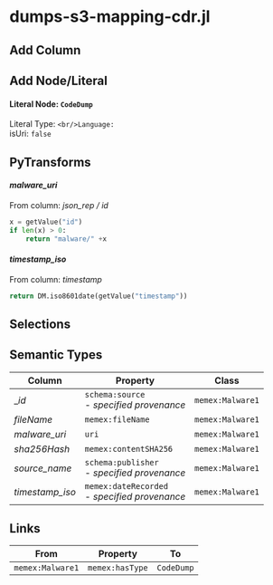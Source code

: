 # dumps-s3-mapping-cdr.jl

## Add Column

## Add Node/Literal
#### Literal Node: `CodeDump`
Literal Type: ``
<br/>Language: ``
<br/>isUri: `false`


## PyTransforms
#### _malware_uri_
From column: _json_rep / id_
``` python
x = getValue("id")
if len(x) > 0:
    return "malware/" +x 
```

#### _timestamp_iso_
From column: _timestamp_
``` python
return DM.iso8601date(getValue("timestamp"))
```


## Selections

## Semantic Types
| Column | Property | Class |
|  ----- | -------- | ----- |
| __id_ | `schema:source`<BR> - _specified provenance_ | `memex:Malware1`|
| _fileName_ | `memex:fileName` | `memex:Malware1`|
| _malware_uri_ | `uri` | `memex:Malware1`|
| _sha256Hash_ | `memex:contentSHA256` | `memex:Malware1`|
| _source_name_ | `schema:publisher`<BR> - _specified provenance_ | `memex:Malware1`|
| _timestamp_iso_ | `memex:dateRecorded`<BR> - _specified provenance_ | `memex:Malware1`|


## Links
| From | Property | To |
|  --- | -------- | ---|
| `memex:Malware1` | `memex:hasType` | `CodeDump`|
